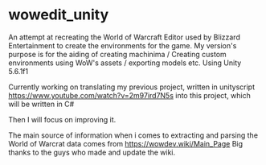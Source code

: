 # wowedit_unity
An attempt at recreating the World of Warcraft Editor used by Blizzard Entertainment to create the environments for the game.
My version's purpose is for the aiding of creating machinima / Creating custom environments using WoW's assets / exporting models etc.
Using Unity 5.6.1f1

Currently working on translating my previous project, written in unityscript https://www.youtube.com/watch?v=2m97ird7N5s into this project, which will be written in C#

Then I will focus on improving it.

The main source of information when i comes to extracting and parsing the World of Warcrat data comes from https://wowdev.wiki/Main_Page 
Big thanks to the guys who made and update the wiki.
